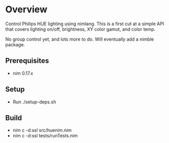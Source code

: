 # Overview

Control Philips HUE lighting using nimlang.  This is a first cut at a simple API that covers lighting on/off, brightness, XY color gamut, and color temp.

No group control yet, and lots more to do.  Will eventually add a nimble package.

## Prerequisites

- nim 0.17.x

## Setup

- Run ./setup-deps.sh

## Build

- nim c -d:ssl src/huenim.nim 
- nim c -d:ssl tests/runTests.nim
